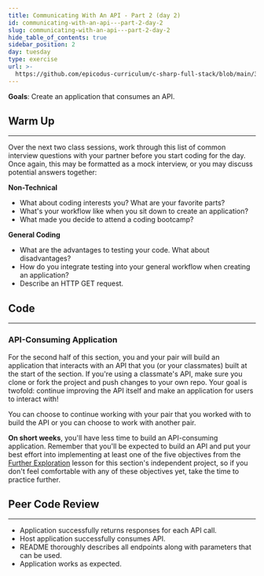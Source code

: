 ```yaml
---
title: Communicating With An API - Part 2 (day 2)
id: communicating-with-an-api---part-2-day-2
slug: communicating-with-an-api---part-2-day-2
hide_table_of_contents: true
sidebar_position: 2
day: tuesday
type: exercise
url: >-
  https://github.com/epicodus-curriculum/c-sharp-full-stack/blob/main/3a_classwork_communicating_with_an_api.md
---
```


**Goals**: Create an application that consumes an API.

## Warm Up
---

Over the next two class sessions,  work through this list of common interview questions with your partner before you start coding for the day. Once again, this may be formatted as a mock interview, or you may discuss potential answers together:

**Non-Technical**

* What about coding interests you? What are your favorite parts?
* What's your workflow like when you sit down to create an application?
* What made you decide to attend a coding bootcamp?

**General Coding**

* What are the advantages to testing your code. What about disadvantages?
* How do you integrate testing into your general workflow when creating an application?
* Describe an HTTP GET request.

## Code
---

### API-Consuming Application

For the second half of this section, you and your pair will build an application that interacts with an API that you (or your classmates) built at the start of the section. If you're using a classmate's API, make sure you clone or fork the project and push changes to your own repo. Your goal is twofold: continue improving the API itself and make an application for users to interact with!

You can choose to continue working with your pair that you worked with to build the API or you can choose to work with another pair.

**On short weeks**, you'll have less time to build an API-consuming application. Remember that you'll be expected to build an API and put your best effort into implementing at least one of the five objectives from the [Further Exploration](https://new.learnhowtoprogram.com/c-and-net/building-an-api/further-exploration-with-apis) lesson for this section's independent project, so if you don't feel comfortable with any of these objectives yet, take the time to practice further.

## Peer Code Review
---

* Application successfully returns responses for each API call.
* Host application successfully consumes API.
* README thoroughly describes all endpoints along with parameters that can be used.
* Application works as expected.

